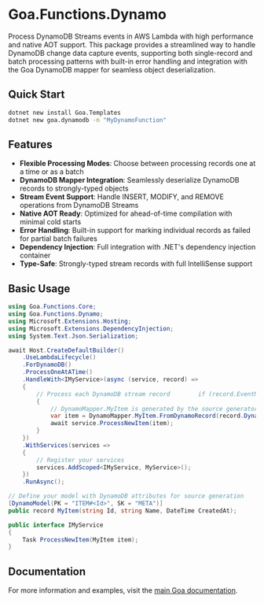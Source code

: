 # Goa.Functions.Dynamo

Process DynamoDB Streams events in AWS Lambda with high performance and native AOT support. This package provides a streamlined way to handle DynamoDB change data capture events, supporting both single-record and batch processing patterns with built-in error handling and integration with the Goa DynamoDB mapper for seamless object deserialization.

## Quick Start

```bash
dotnet new install Goa.Templates
dotnet new goa.dynamodb -n "MyDynamoFunction"
```

## Features

- **Flexible Processing Modes**: Choose between processing records one at a time or as a batch
- **DynamoDB Mapper Integration**: Seamlessly deserialize DynamoDB records to strongly-typed objects
- **Stream Event Support**: Handle INSERT, MODIFY, and REMOVE operations from DynamoDB Streams
- **Native AOT Ready**: Optimized for ahead-of-time compilation with minimal cold starts
- **Error Handling**: Built-in support for marking individual records as failed for partial batch failures
- **Dependency Injection**: Full integration with .NET's dependency injection container
- **Type-Safe**: Strongly-typed stream records with full IntelliSense support

## Basic Usage

```csharp
using Goa.Functions.Core;
using Goa.Functions.Dynamo;
using Microsoft.Extensions.Hosting;
using Microsoft.Extensions.DependencyInjection;
using System.Text.Json.Serialization;

await Host.CreateDefaultBuilder()
    .UseLambdaLifecycle()
    .ForDynamoDB()
    .ProcessOneAtATime()
    .HandleWith<IMyService>(async (service, record) =>
    {
        // Process each DynamoDB stream record        if (record.EventName == DynamoStreamOperation.INSERT)
        {
            // DynamoMapper.MyItem is generated by the source generator
            var item = DynamoMapper.MyItem.FromDynamoRecord(record.Dynamodb!.NewImage!);
            await service.ProcessNewItem(item);
        }
    })
    .WithServices(services =>
    {
        // Register your services
        services.AddScoped<IMyService, MyService>();
    })
    .RunAsync();

// Define your model with DynamoDB attributes for source generation
[DynamoModel(PK = "ITEM#<Id>", SK = "META")]
public record MyItem(string Id, string Name, DateTime CreatedAt);

public interface IMyService
{
    Task ProcessNewItem(MyItem item);
}
```

## Documentation

For more information and examples, visit the [main Goa documentation](https://github.com/im5tu/goa).